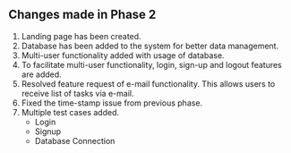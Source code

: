 <h2> Changes made in Phase 2 </h2>

<ol>
  <li>Landing page has been created.</li>
  <li>Database has been added to the system for better data management.</li>
  <li>Multi-user functionality added with usage of database.</li>
  <li>To facilitate multi-user functionality, login, sign-up and logout features are added.</li>
  <li>Resolved feature request of e-mail functionality. This allows users to receive list of tasks via e-mail.</li>
  <li>Fixed the time-stamp issue from previous phase.</li>
  <li>Multiple test cases added.
    <ul>
      <li>Login</li>
      <li>Signup</li>
      <li>Database Connection</li>
    </ul>
  </li>
</ol>
